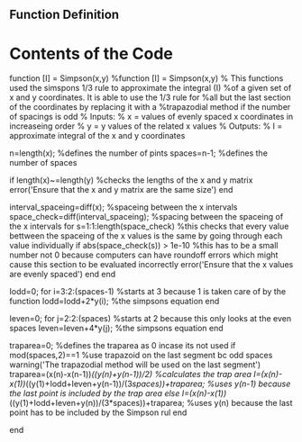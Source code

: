 ## Function Definition

# Contents of the Code
function [I] = Simpson(x,y)
%function [I] = Simpson(x,y)
% This functions used the simspons 1/3 rule to approximate the integral (I)
%of a given set of x and y coordinates. It is able to use the 1/3 rule for
%all but the last section of the coordinates by replacing it with a
%trapazodial method if the number of spacings is odd
% Inputs:
%   x = values of evenly spaced x coordinates in increaseing order
%   y = y values of the related x values
% Outputs:
%   I = approximate integral of the x and y coordinates

n=length(x); %defines the number of pints
spaces=n-1; %defines the number of spaces

if length(x)~=length(y) %checks the lengths of the x and y matrix
    error('Ensure that the x and y matrix are the same size')
end

interval_spaceing=diff(x); %spaceing between the x intervals
space_check=diff(interval_spaceing); %spacing between the spaceing of the x intervals
for s=1:1:length(space_check) %this checks that every value bettween the spaceing of the x values is the same by going through each value individually
    if abs(space_check(s)) > 1e-10 %this has to be a small number not 0 because computers can have roundoff errors which might cause this section to be evaluated incorrectly
        error('Ensure that the x values are evenly spaced')
    end
end

Iodd=0;
for i=3:2:(spaces-1) %starts at 3 because 1 is taken care of by the function
    Iodd=Iodd+2*y(i); %the simpsons equation
end

Ieven=0;
for j=2:2:(spaces) %starts at 2 because this only looks at the even spaces
    Ieven=Ieven+4*y(j); %the simpsons equation
end

traparea=0; %defines the traparea as 0 incase its not used
if mod(spaces,2)==1 %use trapazoid on the last segment bc odd spaces
    warning('The trapazodial method will be used on the last segment')
    traparea=(x(n)-x(n-1))*((y(n)+y(n-1))/2) %calculates the trap area
    I=(x(n)-x(1))*((y(1)+Iodd+Ieven+y(n-1))/(3*spaces))+traparea; %uses y(n-1) because the last point is included by the trap area
else
    I=(x(n)-x(1))*((y(1)+Iodd+Ieven+y(n))/(3*spaces))+traparea; %uses y(n) because the last point has to be included by the Simpson rul
end

end
